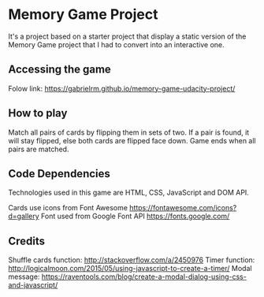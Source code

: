 # Memory Game Project

It's a project based on a starter project that display a static version of the Memory Game project that I had to convert into an interactive one.

## Accessing the game

Folow link: https://gabrielrm.github.io/memory-game-udacity-project/

## How to play

Match all pairs of cards by flipping them in sets of two. If a pair is found, it will stay flipped, else both cards are flipped face down.
Game ends when all pairs are matched.

## Code Dependencies

Technologies used in this game are HTML, CSS, JavaScript and DOM API.

Cards use icons from Font Awesome https://fontawesome.com/icons?d=gallery
Font used from Google Font API https://fonts.google.com/

## Credits

Shuffle cards function: http://stackoverflow.com/a/2450976
Timer function: http://logicalmoon.com/2015/05/using-javascript-to-create-a-timer/
Modal message: https://raventools.com/blog/create-a-modal-dialog-using-css-and-javascript/